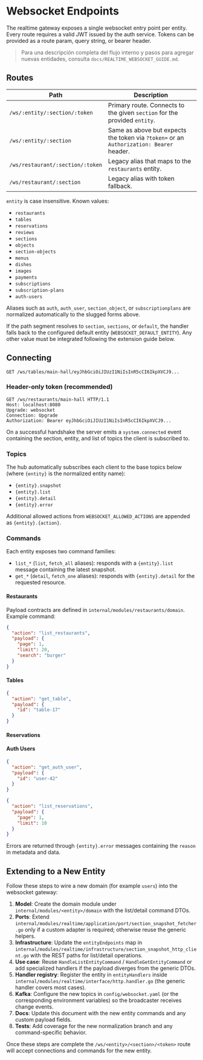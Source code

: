 # Websocket Endpoints

The realtime gateway exposes a single websocket entry point per entity. Every route requires a valid JWT issued by the auth service. Tokens can be provided as a route param, query string, or bearer header.

> Para una descripción completa del flujo interno y pasos para agregar nuevas entidades, consulta `docs/REALTIME_WEBSOCKET_GUIDE.md`.

## Routes

| Path                             | Description                                                                             |
| -------------------------------- | --------------------------------------------------------------------------------------- |
| `/ws/:entity/:section/:token`    | Primary route. Connects to the given `section` for the provided `entity`.               |
| `/ws/:entity/:section`           | Same as above but expects the token via `?token=` or an `Authorization: Bearer` header. |
| `/ws/restaurant/:section/:token` | Legacy alias that maps to the `restaurants` entity.                                     |
| `/ws/restaurant/:section`        | Legacy alias with token fallback.                                                       |

`entity` is case insensitive. Known values:

- `restaurants`
- `tables`
- `reservations`
- `reviews`
- `sections`
- `objects`
- `section-objects`
- `menus`
- `dishes`
- `images`
- `payments`
- `subscriptions`
- `subscription-plans`
- `auth-users`

Aliases such as `auth`, `auth_user`, `section_object`, or `subscriptionplans` are normalized automatically to the slugged forms above.

If the path segment resolves to `section`, `sections`, or `default`, the handler falls back to the configured default entity (`WEBSOCKET_DEFAULT_ENTITY`). Any other value must be integrated following the extension guide below.

## Connecting

```http
GET /ws/tables/main-hall/eyJhbGciOiJIUzI1NiIsInR5cCI6IkpXVCJ9...
```

### Header-only token (recommended)

```http
GET /ws/restaurants/main-hall HTTP/1.1
Host: localhost:8080
Upgrade: websocket
Connection: Upgrade
Authorization: Bearer eyJhbGciOiJIUzI1NiIsInR5cCI6IkpXVCJ9...
```

On a successful handshake the server emits a `system.connected` event containing the section, entity, and list of topics the client is subscribed to.

### Topics

The hub automatically subscribes each client to the base topics below (where `{entity}` is the normalized entity name):

- `{entity}.snapshot`
- `{entity}.list`
- `{entity}.detail`
- `{entity}.error`

Additional allowed actions from `WEBSOCKET_ALLOWED_ACTIONS` are appended as `{entity}.{action}`.

### Commands

Each entity exposes two command families:

- `list_*` (`list`, `fetch_all` aliases): responds with a `{entity}.list` message containing the latest snapshot.
- `get_*` (`detail`, `fetch_one` aliases): responds with `{entity}.detail` for the requested resource.

#### Restaurants

Payload contracts are defined in `internal/modules/restaurants/domain`. Example command:

```json
{
  "action": "list_restaurants",
  "payload": {
    "page": 1,
    "limit": 20,
    "search": "burger"
  }
}
```

#### Tables

```json
{
  "action": "get_table",
  "payload": {
    "id": "table-17"
  }
}
```

#### Reservations

#### Auth Users

```json
{
  "action": "get_auth_user",
  "payload": {
    "id": "user-42"
  }
}
```

```json
{
  "action": "list_reservations",
  "payload": {
    "page": 1,
    "limit": 10
  }
}
```

Errors are returned through `{entity}.error` messages containing the `reason` in metadata and data.

## Extending to a New Entity

Follow these steps to wire a new domain (for example `users`) into the websocket gateway:

1. **Model**: Create the domain module under `internal/modules/<entity>/domain` with the list/detail command DTOs.
2. **Ports**: Extend `internal/modules/realtime/application/port/section_snapshot_fetcher.go` only if a custom adapter is required; otherwise reuse the generic helpers.
3. **Infrastructure**: Update the `entityEndpoints` map in `internal/modules/realtime/infrastructure/section_snapshot_http_client.go` with the REST paths for list/detail operations.
4. **Use case**: Reuse `HandleListEntityCommand` / `HandleGetEntityCommand` or add specialized handlers if the payload diverges from the generic DTOs.
5. **Handler registry**: Register the entity in `entityHandlers` inside `internal/modules/realtime/interface/http.handler.go` (the generic handler covers most cases).
6. **Kafka**: Configure the new topics in `config/websocket.yaml` (or the corresponding environment variables) so the broadcaster receives change events.
7. **Docs**: Update this document with the new entity commands and any custom payload fields.
8. **Tests**: Add coverage for the new normalization branch and any command-specific behavior.

Once these steps are complete the `/ws/<entity>/<section>/<token>` route will accept connections and commands for the new entity.
